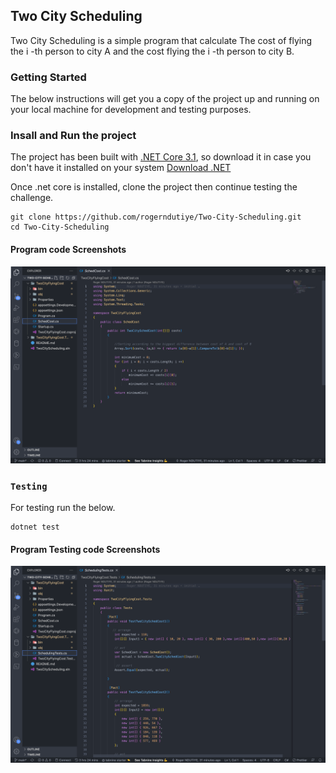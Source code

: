 ## Two City Scheduling

Two City Scheduling is a simple program that calculate The cost of flying the i -th person to city A and the cost flying the i -th person to city B.


### Getting Started

The below instructions will get you a copy of the project up and running on your local machine for development and testing purposes. 

### Insall and Run the project

The project has been built with [.NET Core 3.1](https://dotnet.microsoft.com/en-us/download/dotnet/3.1), so download it in case you don't have it installed on your system [Download .NET](https://dotnet.microsoft.com/en-us/download/dotnet/3.1) 

Once .net core is installed, clone the project then continue testing the challenge.

```
git clone https://github.com/rogerndutiye/Two-City-Scheduling.git
cd Two-City-Scheduling
```
#### Program code Screenshots
![screenshot #1](program.png)

### `Testing`
For testing run the below.
```
dotnet test
```


#### Program Testing code Screenshots
![screenshot #1](programtest.png)